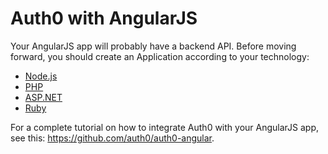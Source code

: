 # Auth0 with AngularJS

Your AngularJS app will probably have a backend API. Before moving forward, you should create an Application according to your technology:

  * [Node.js](nodeapi-tutorial)
  * [PHP](phpapi-tutorial)
  * [ASP.NET](aspnetwebapi-tutorial)
  * [Ruby](rubyapi-tutorial)

For a complete tutorial on how to integrate Auth0 with your AngularJS app, see this: <https://github.com/auth0/auth0-angular>.


